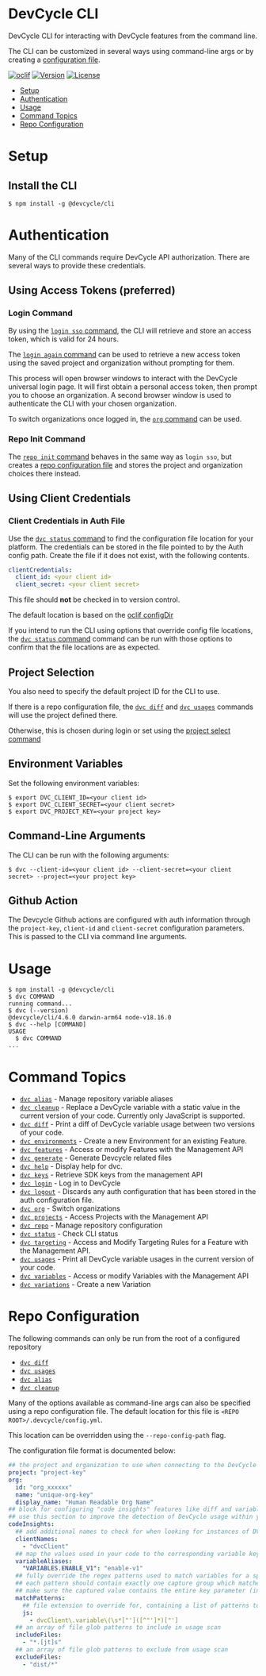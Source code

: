DevCycle CLI
=================

DevCycle CLI for interacting with DevCycle features from the command line.

The CLI can be customized in several ways using command-line args or by creating a [configuration file](#repo-configuration).

[![oclif](https://img.shields.io/badge/cli-oclif-brightgreen.svg)](https://oclif.io)
[![Version](https://img.shields.io/npm/v/@devcycle/cli.svg)](https://www.npmjs.com/package/@devcycle/cli)
[![License](https://img.shields.io/npm/l/@devcycle/cli.svg)](https://github.com/DevCycleHQ/cli/blob/main/package.json)

<!-- toc -->
* [Setup](#setup)
* [Authentication](#authentication)
* [Usage](#usage)
* [Command Topics](#command-topics)
* [Repo Configuration](#repo-configuration)
<!-- tocstop -->
# Setup

## Install the CLI
```sh-session
$ npm install -g @devcycle/cli
```
# Authentication
Many of the CLI commands require DevCycle API authorization. There are several ways to provide these credentials.

## Using Access Tokens (preferred)

### Login Command
By using the [`login sso` command](docs/login.md#dvc-login-sso), the CLI will retrieve and store an access token, which is valid for 24 hours.

The [`login again` command](docs/login.md#dvc-login-again) can be used to retrieve a new access token using the saved project and organization without prompting for them.

This process will open browser windows to interact with the DevCycle universal login page. It will first obtain a personal access token, then prompt you to choose an organization. A second browser window is used to authenticate the CLI with your chosen organization.

To switch organizations once logged in, the [`org` command](docs/org.md) can be used.

### Repo Init Command
The [`repo init` command](docs/repo.md#dvc-repo-init) behaves in the same way as `login sso`, but creates a [repo configuration file](#repo-configuration) and stores the project and organization choices there instead.

## Using Client Credentials

### Client Credentials in Auth File
Use the [`dvc status` command](docs/status.md#dvc-status) to find the configuration file location for your platform. The credentials can be stored in the file pointed to by the Auth config path. Create the file if it does not exist, with the following contents.

```yaml
clientCredentials:
  client_id: <your client id>
  client_secret: <your client secret>
```

This file should **not** be checked in to version control.

The default location is based on the [oclif configDir](https://oclif.io/docs/config)

If you intend to run the CLI using options that override config file locations, the [`dvc status` command](docs/status.md#dvc-status) command can be run with those options to confirm that the file locations are as expected.

## Project Selection

You also need to specify the default project ID for the CLI to use.

If there is a repo configuration file, the [`dvc diff`](docs/diff.md) and [`dvc usages`](docs/usages.md) commands will use the project defined there.

Otherwise, this is chosen during login or set using the [project select command](docs/projects.md#dvc-projects-select)

## Environment Variables
Set the following environment variables:

```sh-session
$ export DVC_CLIENT_ID=<your client id>
$ export DVC_CLIENT_SECRET=<your client secret>
$ export DVC_PROJECT_KEY=<your project key>
```

## Command-Line Arguments

The CLI can be run with the following arguments:

```sh-session
$ dvc --client-id=<your client id> --client-secret=<your client secret> --project=<your project key>
```

## Github Action

The Devcycle Github actions are configured with auth information through the `project-key`, `client-id` and `client-secret` configuration parameters. This is passed to the CLI via command line arguments.

# Usage

<!-- usage -->
```sh-session
$ npm install -g @devcycle/cli
$ dvc COMMAND
running command...
$ dvc (--version)
@devcycle/cli/4.6.0 darwin-arm64 node-v18.16.0
$ dvc --help [COMMAND]
USAGE
  $ dvc COMMAND
...
```
<!-- usagestop -->

<!-- commands -->
# Command Topics

* [`dvc alias`](docs/alias.md) - Manage repository variable aliases
* [`dvc cleanup`](docs/cleanup.md) - Replace a DevCycle variable with a static value in the current version of your code. Currently only JavaScript is supported.
* [`dvc diff`](docs/diff.md) - Print a diff of DevCycle variable usage between two versions of your code.
* [`dvc environments`](docs/environments.md) - Create a new Environment for an existing Feature.
* [`dvc features`](docs/features.md) - Access or modify Features with the Management API
* [`dvc generate`](docs/generate.md) - Generate Devcycle related files
* [`dvc help`](docs/help.md) - Display help for dvc.
* [`dvc keys`](docs/keys.md) - Retrieve SDK keys from the management API
* [`dvc login`](docs/login.md) - Log in to DevCycle
* [`dvc logout`](docs/logout.md) - Discards any auth configuration that has been stored in the auth configuration file.
* [`dvc org`](docs/org.md) - Switch organizations
* [`dvc projects`](docs/projects.md) - Access Projects with the Management API
* [`dvc repo`](docs/repo.md) - Manage repository configuration
* [`dvc status`](docs/status.md) - Check CLI status
* [`dvc targeting`](docs/targeting.md) - Access and Modify Targeting Rules for a Feature with the Management API.
* [`dvc usages`](docs/usages.md) - Print all DevCycle variable usages in the current version of your code.
* [`dvc variables`](docs/variables.md) - Access or modify Variables with the Management API
* [`dvc variations`](docs/variations.md) - Create a new Variation

<!-- commandsstop -->

# Repo Configuration
The following commands can only be run from the root of a configured repository

- [`dvc diff`](docs/diff.md)
- [`dvc usages`](docs/usages.md)
- [`dvc alias`](docs/alias.md)
- [`dvc cleanup`](docs/cleanup.md)

Many of the options available as command-line args can also be specified using a repo configuration file. The default
location for this file is `<REPO ROOT>/.devcycle/config.yml`.

This location can be overridden using the `--repo-config-path` flag.

The configuration file format is documented below:

```yml
## the project and organization to use when connecting to the DevCycle Rest API for this repo
project: "project-key"
org:
  id: "org_xxxxxx"
  name: "unique-org-key"
  display_name: "Human Readable Org Name"
## block for configuring "code insights" features like diff and variable usage scanning
## use this section to improve the detection of DevCycle usage within your code
codeInsights:
  ## add additional names to check for when looking for instances of DVCClient from an SDK
  clientNames:
    - "dvcClient"
  ## map the values used in your code to the corresponding variable key in DevCycle
  variableAliases:
    "VARIABLES.ENABLE_V1": "enable-v1"
  ## fully override the regex patterns used to match variables for a specific file extension
  ## each pattern should contain exactly one capture group which matches on the key of the variable
  ## make sure the captured value contains the entire key parameter (including quotes, if applicable)
  matchPatterns:
    ## file extension to override for, containing a list of patterns to use
    js:
      - dvcClient\.variable\(\s*["']([^"']*)["']
  ## an array of file glob patterns to include in usage scan
  includeFiles:
    - "*.[jt]s"
  ## an array of file glob patterns to exclude from usage scan
  excludeFiles:
    - "dist/*"
```
